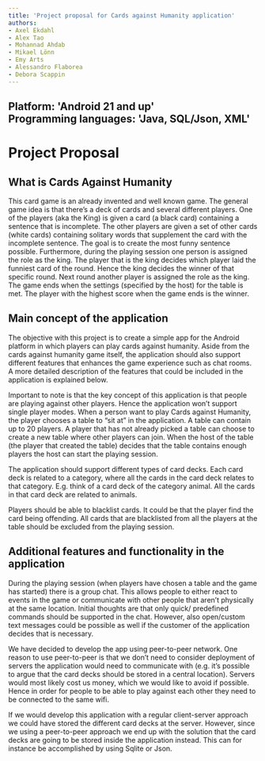 ```yaml
---
title: 'Project proposal for Cards against Humanity application'
authors: 
- Axel Ekdahl
- Alex Tao
- Mohannad Ahdab
- Mikael Lönn
- Emy Arts
- Alessandro Flaborea
- Debora Scappin
---
```

Platform: 'Android 21 and up'  
Programming languages: 'Java, SQL/Json, XML'
---

# Project Proposal

## What is Cards Against Humanity
This card game is an already invented and well known game. The general game idea is that there’s a deck of cards and several different players. One of the players (aka the King) is given a card (a black card) containing a sentence that is incomplete. The other players are given a set of other cards (white cards) containing solitary words that supplement the card with the incomplete sentence. The goal is to create the most funny sentence possible. Furthermore, during the playing session one person is assigned the role as the king. The player that is the king decides which player laid the funniest card of the round. Hence the king decides the winner of that specific round. Next round another player is assigned the role as the king. The game ends when the settings (specified by the host) for the table is met. The player with the highest score when the game ends is the winner.

## Main concept of the application
The objective with this project is to create a simple app for the Android platform in which players can play cards against humanity. Aside from the cards against humanity game itself, the application should also support different features that enhances the game experience such as chat rooms. A more detailed description of the features that could be included in the application is explained below.

Important to note is that the key concept of this application is that people are playing against other players. Hence the application won’t support single player modes. When a person want to play Cards against Humanity, the player chooses a table to “sit at” in the application. A table can contain up to 20 players. A player that has not already picked a table can choose to create a new table where other players can join. When the host of the table (the player that created the table) decides that the table contains enough players the host can start the playing session. 

The application should support different types of card decks. Each card deck is related to a category, where all the cards in the card deck relates to that category. E.g. think of a card deck of the category animal. All the cards in that card deck are related to animals.  

Players should be able to blacklist cards. It could be that the player find the card being offending. All cards that are blacklisted from all the players at the table should be excluded from the playing session. 

## Additional features and functionality in the application
During the playing session (when players have chosen a table and the game has started) there is a group chat. This allows people to either react to events in the game or communicate with other people that aren’t physically at the same location. Initial thoughts are that only quick/ predefined commands should be supported in the chat. However, also open/custom text messages could be possible as well if the customer of the application decides that is necessary. 

We have decided to develop the app using peer-to-peer network. One reason to use peer-to-peer is that we don’t need to consider deployment of servers the application would need to communicate with (e.g. it’s possible to argue that the card decks should be stored in a central location). Servers would most likely cost us money, which we would like to avoid if possible. Hence in order for people to be able to play against each other they need to be connected to the same wifi. 

If we would develop this application with a regular client-server approach we could have stored the different card decks at the server. However, since we using a peer-to-peer approach we end up with the solution that the card decks are going to be stored inside the application instead. This can for instance be accomplished by using Sqlite or Json. 
